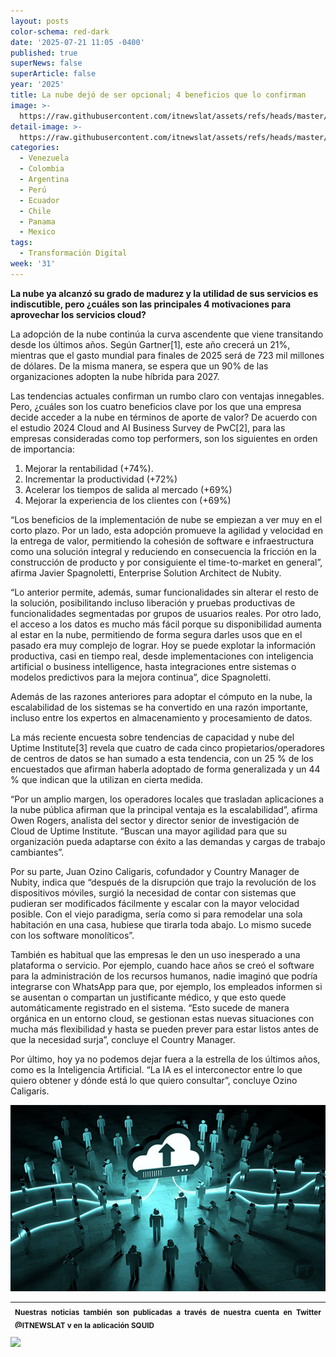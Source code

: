 ```yaml
---
layout: posts
color-schema: red-dark
date: '2025-07-21 11:05 -0400'
published: true
superNews: false
superArticle: false
year: '2025'
title: La nube dejó de ser opcional; 4 beneficios que lo confirman
image: >-
  https://raw.githubusercontent.com/itnewslat/assets/refs/heads/master/img/540x320/Nube-Publica-p.jpg
detail-image: >-
  https://raw.githubusercontent.com/itnewslat/assets/refs/heads/master/img/1024x680/Nube-Publica-g.jpg
categories:
  - Venezuela
  - Colombia
  - Argentina
  - Perú
  - Ecuador
  - Chile
  - Panama
  - Mexico
tags:
  - Transformación Digital
week: '31'
---
```

**La nube ya alcanzó su grado de madurez y la utilidad de sus servicios es indiscutible, pero ¿cuáles son las principales 4 motivaciones para aprovechar los servicios cloud?**
 
La adopción de la nube continúa la curva ascendente que viene transitando desde los últimos años. Según Gartner[1], este año crecerá un 21%, mientras que el gasto mundial para finales de 2025 será de 723 mil millones de dólares. De la misma manera, se espera que un 90% de las organizaciones adopten la nube híbrida para 2027. 
 
Las tendencias actuales confirman un rumbo claro con ventajas innegables. Pero, ¿cuáles son los cuatro beneficios clave por los que una empresa decide acceder a la nube en términos de aporte de valor? De acuerdo con el estudio 2024 Cloud and AI Business Survey de PwC[2], para las empresas consideradas como top performers, son los siguientes en orden de importancia:
 
1.	Mejorar la rentabilidad (+74%).
2.	Incrementar la productividad  (+72%)
3.	Acelerar los tiempos de salida al mercado (+69%)
4.	Mejorar la experiencia de los clientes con (+69%)
 
“Los beneficios de la implementación de nube se empiezan a ver muy en el corto plazo. Por un lado, esta adopción promueve la agilidad y velocidad en la entrega de valor, permitiendo la cohesión de software e infraestructura como una solución integral y reduciendo en consecuencia la fricción en la construcción de producto y por consiguiente el time-to-market en general”, afirma Javier Spagnoletti, Enterprise Solution Architect de Nubity.
 
“Lo anterior permite, además, sumar funcionalidades sin alterar el resto de la solución,  posibilitando incluso liberación y pruebas productivas de funcionalidades segmentadas por grupos de usuarios reales. Por otro lado, el acceso a los datos es mucho más fácil porque su disponibilidad aumenta al estar en la nube, permitiendo de forma segura darles usos que en el pasado era muy complejo de lograr. Hoy se puede explotar la información productiva, casi en tiempo real, desde implementaciones con inteligencia artificial o business intelligence, hasta integraciones entre sistemas o modelos predictivos para la mejora continua”, dice Spagnoletti. 
 
Además de las razones anteriores para adoptar el cómputo en la nube, la escalabilidad de los sistemas se ha convertido en una razón importante, incluso entre los expertos en almacenamiento y procesamiento de datos.
 
La más reciente encuesta sobre tendencias de capacidad y nube del Uptime Institute[3] revela que cuatro de cada cinco propietarios/operadores de centros de datos se han sumado a esta tendencia, con un 25 % de los encuestados que afirman haberla adoptado de forma generalizada y un 44 % que indican que la utilizan en cierta medida.
 
“Por un amplio margen, los operadores locales que trasladan aplicaciones a la nube pública afirman que la principal ventaja es la escalabilidad”, afirma Owen Rogers, analista del sector y director senior de investigación de Cloud de Uptime Institute. “Buscan una mayor agilidad para que su organización pueda adaptarse con éxito a las demandas y cargas de trabajo cambiantes”.
 
Por su parte, Juan Ozino Caligaris, cofundador y Country Manager de Nubity, indica que “después de la disrupción que trajo la revolución de los dispositivos móviles, surgió la necesidad de contar con sistemas que pudieran ser modificados fácilmente y escalar con la mayor velocidad posible. Con el viejo paradigma, sería como si para remodelar una sola habitación en una casa, hubiese que tirarla toda abajo. Lo mismo sucede con los software monolíticos”.
 
También es habitual que las empresas le den un uso inesperado a una plataforma o servicio. Por ejemplo, cuando hace años se creó el software para la administración de los recursos humanos, nadie imaginó que podría integrarse con WhatsApp para que, por ejemplo, los empleados informen si se ausentan o compartan un justificante médico, y que esto quede automáticamente registrado en el sistema. “Esto sucede de manera orgánica en un entorno cloud, se gestionan estas nuevas situaciones con mucha más flexibilidad y hasta se pueden prever para estar listos antes de que la necesidad surja”, concluye el Country Manager.
 
Por último, hoy ya no podemos dejar fuera a la estrella de los últimos años, como es la Inteligencia Artificial. “La IA es el interconector entre lo que quiero obtener y dónde está lo que quiero consultar”, concluye Ozino Caligaris.

![](https://raw.githubusercontent.com/itnewslat/assets/refs/heads/master/img/540x320/Nube-Publica-p.jpg)

<table style="height: 42px;" width="569">
<tbody>
<tr>
<td style="text-align: justify;"><sub><strong>Nuestras noticias también son publicadas a través de nuestra cuenta en Twitter <a href="https://twitter.com/itnewslat?lang=es">@ITNEWSLAT</a> y en la aplicación <a href="https://squidapp.co/en/">SQUID</a></strong></sub></td>
</tr>
</tbody>
</table>

<img src="https://tracker.metricool.com/c3po.jpg?hash=56f88a41e39ab42c063cc51676587a04"/>